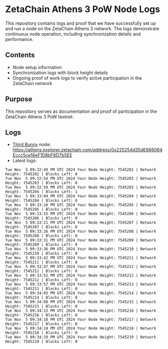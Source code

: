 # ZetaChain Athens 3 PoW Node Logs
This repository contains logs and proof that we have successfully set up and run a node on the ZetaChain Athens 3 network. The logs demonstrate continuous node operation, including synchronization details and performance.

## Contents
- Node setup information
- Synchronization logs with block height details
- Ongoing proof of work logs to verify active participation in the ZetaChain network

## Purpose
This repository serves as documentation and proof of participation in the ZetaChain Athens 3 PoW testnet.

## Logs

- [Third Bunny](https://thirdbunny.xyz/) node: https://athens.explorer.zetachain.com/address/0x225254d35dE666064Eccc5ce16eF1D8bF8D7b5EE
- Latest logs:
```
Tue Nov  5 09:32:49 PM UTC 2024 Your Node Height: 7545202 | Network Height: 7545202 | Blocks Left: 0
Tue Nov  5 09:32:54 PM UTC 2024 Your Node Height: 7545203 | Network Height: 7545203 | Blocks Left: 0
Tue Nov  5 09:32:59 PM UTC 2024 Your Node Height: 7545203 | Network Height: 7545204 | Blocks Left: 1
Tue Nov  5 09:33:04 PM UTC 2024 Your Node Height: 7545204 | Network Height: 7545204 | Blocks Left: 0
Tue Nov  5 09:33:10 PM UTC 2024 Your Node Height: 7545205 | Network Height: 7545205 | Blocks Left: 0
Tue Nov  5 09:33:15 PM UTC 2024 Your Node Height: 7545206 | Network Height: 7545206 | Blocks Left: 0
Tue Nov  5 09:33:21 PM UTC 2024 Your Node Height: 7545207 | Network Height: 7545207 | Blocks Left: 0
Tue Nov  5 09:33:26 PM UTC 2024 Your Node Height: 7545208 | Network Height: 7545208 | Blocks Left: 0
Tue Nov  5 09:33:31 PM UTC 2024 Your Node Height: 7545209 | Network Height: 7545209 | Blocks Left: 0
Tue Nov  5 09:33:36 PM UTC 2024 Your Node Height: 7545210 | Network Height: 7545210 | Blocks Left: 0
Tue Nov  5 09:33:42 PM UTC 2024 Your Node Height: 7545211 | Network Height: 7545211 | Blocks Left: 0
Tue Nov  5 09:33:47 PM UTC 2024 Your Node Height: 7545212 | Network Height: 7545212 | Blocks Left: 0
Tue Nov  5 09:33:52 PM UTC 2024 Your Node Height: 7545212 | Network Height: 7545212 | Blocks Left: 0
Tue Nov  5 09:33:57 PM UTC 2024 Your Node Height: 7545213 | Network Height: 7545213 | Blocks Left: 0
Tue Nov  5 09:34:03 PM UTC 2024 Your Node Height: 7545214 | Network Height: 7545214 | Blocks Left: 0
Tue Nov  5 09:34:08 PM UTC 2024 Your Node Height: 7545215 | Network Height: 7545215 | Blocks Left: 0
Tue Nov  5 09:34:13 PM UTC 2024 Your Node Height: 7545216 | Network Height: 7545216 | Blocks Left: 0
Tue Nov  5 09:34:18 PM UTC 2024 Your Node Height: 7545217 | Network Height: 7545217 | Blocks Left: 0
Tue Nov  5 09:34:24 PM UTC 2024 Your Node Height: 7545218 | Network Height: 7545218 | Blocks Left: 0
Tue Nov  5 09:34:29 PM UTC 2024 Your Node Height: 7545219 | Network Height: 7545219 | Blocks Left: 0
```

